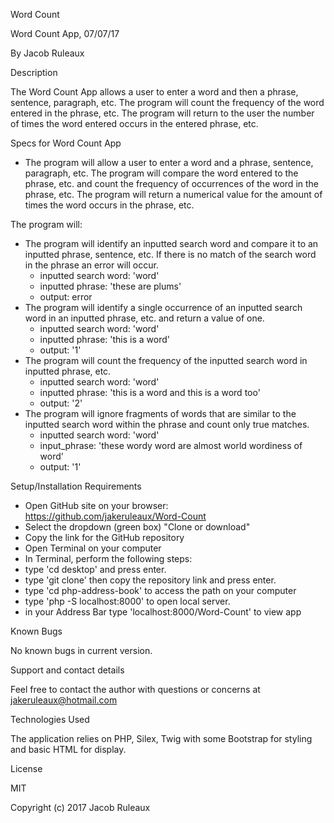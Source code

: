 Word Count

Word Count App, 07/07/17

By Jacob Ruleaux

Description

The Word Count App allows a user to enter a word and then a phrase, sentence, paragraph, etc. The program will count the frequency of the word entered in the phrase, etc. The program will return to the user the number of times the word entered occurs in the entered phrase, etc.

Specs for Word Count App


* The program will allow a user to enter a word and a phrase, sentence, paragraph, etc. The program will compare the word entered to the phrase, etc. and count the frequency of occurrences of the word in the phrase, etc. The program will return a numerical value for the amount of times the word occurs in the phrase, etc.

The program will:

* The program will identify an inputted search word and compare it to an inputted phrase, sentence, etc. If there is no match of the search word in the phrase an error will occur.
  * inputted search word: 'word'
  * inputted phrase: 'these are plums'
  * output: error
* The program will identify a single occurrence of an inputted search word in an inputted phrase, etc. and return a value of one.
  * inputted search word: 'word'
  * inputted phrase: 'this is a word'
  * output: '1'  
* The program will count the frequency of the inputted search word in inputted phrase, etc.
  * inputted search word: 'word'
  * inputted phrase: 'this is a word and this is a word too'
  * output: '2'
* The program will ignore fragments of words that are similar to the inputted search word within the phrase and count only true matches.
  * inputted search word: 'word'
  * input_phrase: 'these wordy word are almost world wordiness of word'
  * output: '1'



Setup/Installation Requirements

* Open GitHub site on your browser:                  https://github.com/jakeruleaux/Word-Count
* Select the dropdown (green box) "Clone or download"
* Copy the link for the GitHub repository
* Open Terminal on your computer
* In Terminal, perform the following steps:
* type 'cd desktop' and press enter.
* type 'git clone' then copy the repository link and press enter.
* type 'cd php-address-book' to access the path on your computer
* type 'php -S localhost:8000' to open local server.
* in your Address Bar type 'localhost:8000/Word-Count' to view app

Known Bugs

No known bugs in current version.

Support and contact details

Feel free to contact the author with questions or concerns at jakeruleaux@hotmail.com

Technologies Used

The application relies on PHP, Silex, Twig with some Bootstrap for styling and basic HTML for display.

License

MIT

Copyright (c) 2017 Jacob Ruleaux
